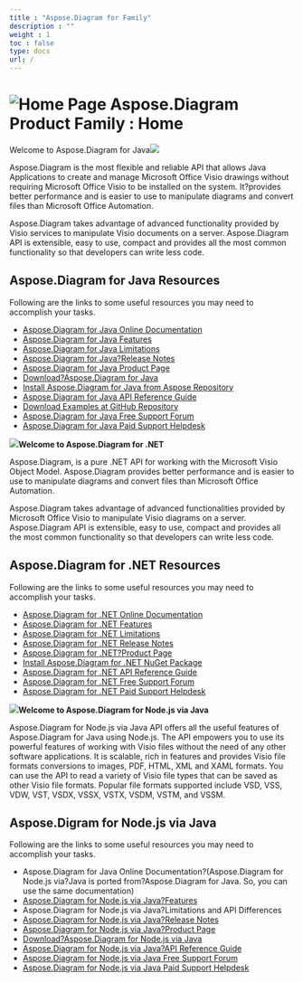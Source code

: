 ```yaml
---
title : "Aspose.Diagram for Family" 
description : "" 
weight : 1 
toc : false
type: docs
url: /
---
```


# ![Home Page](https://docs2.aspose.com/diagram/java/images/icons/contenttypes/home_page_16.png) Aspose.Diagram Product Family : Home 


Welcome to Aspose.Diagram for Java![](https://docs2.aspose.com/diagram/java/attachments/18612664/18808863.png)

Aspose.Diagram is the most flexible and reliable API that allows Java Applications to create and manage Microsoft Office Visio drawings without requiring Microsoft Office Visio to be installed on the system. It?provides better performance and is easier to use to manipulate diagrams and convert files than Microsoft Office Automation.

Aspose.Diagram takes advantage of advanced functionality provided by Visio services to manipulate Visio documents on a server. Aspose.Diagram API is extensible, easy to use, compact and provides all the most common functionality so that developers can write less code.

## Aspose.Diagram for Java Resources

Following are the links to some useful resources you may need to accomplish your tasks.

*   [Aspose.Diagram for Java Online Documentation](https://docs2.aspose.com/diagram/java/)
*   [Aspose.Diagram for Java Features](https://docs2.aspose.com/diagram/java/gettingstarted/product+overview#productoverview-richfeatures)
*   [Aspose.Diagram for Java Limitations](https://docs2.aspose.com/diagram/java/gettingstarted/why+not+automation)
*   [Aspose.Diagram for Java?Release Notes](https://docs2.aspose.com/diagram/java/releasenotes/)
*   [Aspose.Diagram for Java Product Page](https://products.aspose.com/diagram/java)
*   [Download?Aspose.Diagram for Java](https://repository.aspose.com/webapp/#/artifacts/browse/tree/General/repo/com/aspose/aspose-diagram)
*   [Install Aspose.Diagram for Java from Aspose Repository](https://docs2.aspose.com/diagram/java/gettingstarted/installation)
*   [Aspose.Diagram for Java API Reference Guide](https://apireference.aspose.com/java/diagram)
*   [Download Examples at GitHub Repository](https://github.com/aspose-diagram/Aspose.Diagram-for-Java)
*   [Aspose.Diagram for Java Free Support Forum](https://forum.aspose.com/c/diagram)
*   [Aspose.Diagram for Java Paid Support Helpdesk](https://helpdesk.aspose.com/)


![](https://docs2.aspose.com/diagram/net/attachments/18350152/18546886.png)**Welcome to Aspose.Diagram for .NET**

Aspose.Diagram, is a pure .NET API for working with the Microsoft Visio Object Model. Aspose.Diagram provides better performance and is easier to use to manipulate diagrams and convert files than Microsoft Office Automation.

Aspose.Diagram takes advantage of advanced functionalities provided by Microsoft Office Visio to manipulate Visio diagrams on a server. Aspose.Diagram API is extensible, easy to use, compact and provides all the most common functionality so that developers can write less code.

## Aspose.Diagram for .NET Resources

Following are the links to some useful resources you may need to accomplish your tasks.

*   [Aspose.Diagram for .NET Online Documentation](https://docs2.aspose.com/diagram/net/)
*   [Aspose.Diagram for .NET Features](https://docs2.aspose.com/diagram/net/gettingstarted/product+overview#productoverview-richfeatures)
*   [Aspose.Diagram for .NET Limitations](https://docs2.aspose.com/diagram/net/gettingstarted/why+not+automation)
*   [Aspose.Diagram for .NET Release Notes](https://docs2.aspose.com/diagram/net/releasenotes/)
*   [Aspose.Diagram for .NET?Product Page](https://products.aspose.com/diagram/net)
*   [Install Aspose.Diagram for .NET NuGet Package](https://www.nuget.org/packages/Aspose.Diagram/)
*   [Aspose.Diagram for .NET API Reference Guide](https://apireference.aspose.com/net/diagram)
*   [Aspose.Diagram for .NET Free Support Forum](https://forum.aspose.com/c/diagram)
*   [Aspose.Diagram for .NET Paid Support Helpdesk](https://helpdesk.aspose.com/)

**![](https://docs2.aspose.com/diagram/nodejsjava/attachments/thumbnails/105284243/106364960)Welcome to Aspose.Diagram for Node.js via Java**

Aspose.Diagram for Node.js via Java API offers all the useful features of Aspose.Diagram for Java using Node.js. The API empowers you to use its powerful features of working with Visio files without the need of any other software applications. It is scalable, rich in features and provides Visio file formats conversions to images, PDF, HTML, XML and XAML formats. You can use the API to read a variety of Visio file types that can be saved as other Visio file formats. Popular file formats supported include VSD, VSS, VDW, VST, VSDX, VSSX, VSTX, VSDM, VSTM, and VSSM.

## Aspose.Digram for Node.js via Java

Following are the links to some useful resources you may need to accomplish your tasks.

*   Aspose.Diagram for Java Online Documentation?(Aspose.Diagram for Node.js via?Java is ported from?Aspose.Diagram for Java. So, you can use the same documentation)
*   [Aspose.Diagram for Node.js via Java?Features](https://docs2.aspose.com/diagram/java/gettingstarted/featurelist/nodejsviajava/)
*   Aspose.Diagram for Node.js via Java?Limitations and API Differences
*   [Aspose.Diagram for Node.js via Java?Release Notes](https://docs2.aspose.com/diagram/java/releasenotes/nodejsviajava/)
*   [Aspose.Diagram for Node.js via Java?Product Page](https://products.aspose.com/diagram/nodejs-java)
*   [Download?Aspose.Diagram for Node.js via Java](https://downloads.aspose.com/diagram/nodejs)
*   [Aspose.Diagram for Node.js via Java?API Reference Guide](https://apireference.aspose.com/nodejs/diagra)
*   [Aspose.Diagram for Node.js via Java Free Support Forum](https://forum.aspose.com/c/diagram)
*   [Aspose.Diagram for Node.js via Java Paid Support Helpdesk](https://helpdesk.aspose.com/)
